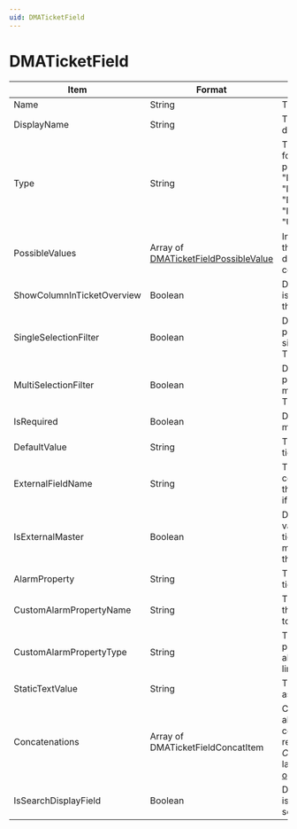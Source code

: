 ```yaml
---
uid: DMATicketField
---
```


# DMATicketField

| Item | Format | Description |
|--|--|--|
| Name | String | The system name of the field |
| DisplayName | String | The name of the field that is displayed for the user. |
| Type | String | The type of field. The following values are possible: "Boolean", "Double", "DateTime", "DataMiner Object", "DropDown", "Email", "Integer", "Text", "Url", "User", or "State". |
| PossibleValues | Array of [DMATicketFieldPossibleValue](xref:DMATicketFieldPossibleValue) | In case a field is of a type that allows the user to select different values, this array contains the different values. |
| ShowColumnInTicketOverview | Boolean | Determines whether the field is displayed as a column in the Ticketing app. |
| SingleSelectionFilter | Boolean | Determines whether it will be possible to use the field as a single selection filter in the Ticketing overview. |
| MultiSelectionFilter | Boolean | Determines whether it will be possible to use this field as a multiple selection filter in the Ticketing overview. |
| IsRequired | Boolean | Determines whether this field must always be filled in. |
| DefaultValue | String | The default value of the ticket, if applicable. |
| ExternalFieldName | String | The name of the corresponding field in a third-party ticketing system, if any. |
| IsExternalMaster | Boolean | Determines whether the value found in the DataMiner ticket is kept when it is merged with a ticket from a third-party system. |
| AlarmProperty | String | The alarm property that the ticket field is linked to. |
| CustomAlarmPropertyName | String | The custom alarm property that the ticket field is linked to. |
| CustomAlarmPropertyType | String | The type of custom alarm property (element, view, alarm, etc.) that the field is linked to. |
| StaticTextValue | String | The static text value assigned to the field, if any. |
| Concatenations | Array of DMATicketFieldConcatItem | Concatenation of multiple alarm fields and static text, if configured. Note that this requires the *CorrelationTicketAction* soft-launch flag. See [Soft-launch options](xref:SoftLaunchOptions). |
| IsSearchDisplayField | Boolean | Determines whether the field is displayed when users search for tickets. |
